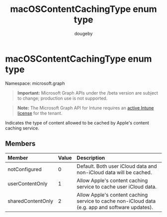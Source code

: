 ﻿---
title: "macOSContentCachingType enum type"
description: "Indicates the type of content allowed to be cached by Apple's content caching service."
author: "dougeby"
localization_priority: Normal
ms.prod: "intune"
doc_type: enumPageType
---

# macOSContentCachingType enum type

Namespace: microsoft.graph

> **Important:** Microsoft Graph APIs under the /beta version are subject to change; production use is not supported.

> **Note:** The Microsoft Graph API for Intune requires an [active Intune license](https://go.microsoft.com/fwlink/?linkid=839381) for the tenant.

Indicates the type of content allowed to be cached by Apple's content caching service.

## Members

| Member            | Value | Description                                                                                     |
| :---------------- | :---- | :---------------------------------------------------------------------------------------------- |
| notConfigured     | 0     | Default. Both user iCloud data and non-iCloud data will be cached.                              |
| userContentOnly   | 1     | Allow Apple's content caching service to cache user iCloud data.                                |
| sharedContentOnly | 2     | Allow Apple's content caching service to cache non-iCloud data (e.g. app and software updates). |

